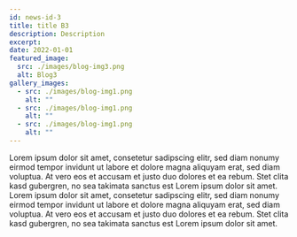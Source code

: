 ```yaml
---
id: news-id-3
title: title B3
description: Description
excerpt:
date: 2022-01-01
featured_image:
  src: ./images/blog-img3.png
  alt: Blog3
gallery_images:
  - src: ./images/blog-img1.png
    alt: ""
  - src: ./images/blog-img1.png
    alt: ""
  - src: ./images/blog-img1.png
    alt: ""
---
```


Lorem ipsum dolor sit amet, consetetur sadipscing elitr, sed diam nonumy eirmod tempor invidunt ut labore et dolore magna aliquyam erat, sed diam voluptua. At vero eos et accusam et justo duo dolores et ea rebum. Stet clita kasd gubergren, no sea takimata sanctus est Lorem ipsum dolor sit amet. Lorem ipsum dolor sit amet, consetetur sadipscing elitr, sed diam nonumy eirmod tempor invidunt ut labore et dolore magna aliquyam erat, sed diam voluptua. At vero eos et accusam et justo duo dolores et ea rebum. Stet clita kasd gubergren, no sea takimata sanctus est Lorem ipsum dolor sit amet.
